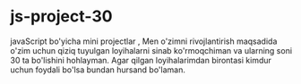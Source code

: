 # js-project-30
javaScript bo'yicha mini projectlar , Men o'zimni rivojlantirish maqsadida o'zim uchun qiziq tuyulgan loyihalarni sinab ko'rmoqchiman va ularning soni 30 ta bo'lishini hohlayman. Agar qilgan loyihalarimdan birontasi kimdur uchun foydali bo'lsa bundan hursand bo'laman.
